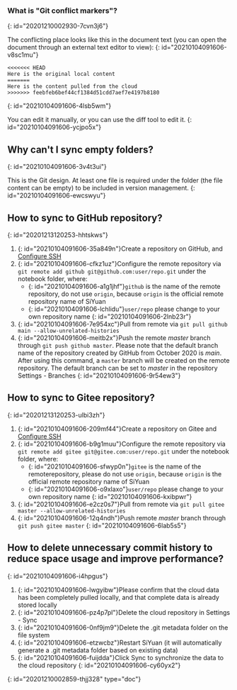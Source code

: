### What is "Git conflict markers"?
{: id="20201210002930-7cvn3j6"}

The conflicting place looks like this in the document text (you can open the document through an external text editor to view):
{: id="20210104091606-v8sc1mu"}

```plaintext
<<<<<<< HEAD
Here is the original local content
=======
Here is the content pulled from the cloud
>>>>>>> feebfeb6bef44cf1384d51cdd7aef7e4197b8180
```
{: id="20210104091606-4lsb5wm"}

You can edit it manually, or you can use the diff tool to edit it.
{: id="20210104091606-ycjpo5x"}

## Why can't I sync empty folders?
{: id="20210104091606-3v4t3ui"}

This is the Git design. At least one file is required under the folder (the file content can be empty) to be included in version management.
{: id="20210104091606-ewcswyu"}

## How to sync to GitHub repository?
{: id="20201213120253-hhtskws"}

1. {: id="20210104091606-35a849n"}Create a repository on GitHub, and [Configure SSH](https://docs.github.com/en/free-pro-team@latest/github/authenticating-to-github/connecting-to-github-with-ssh)
2. {: id="20210104091606-cfkz1uz"}Configure the remote repository via `git remote add github git@github.com:user/repo.git` under the notebook folder, where:
   * {: id="20210104091606-a1g1jhf"}`github` is the name of the remote repository, do not use `origin`, because `origin` is the official remote repository name of SiYuan
   * {: id="20210104091606-lchlidu"}`user/repo` please change to your own repository name
   {: id="20210104091606-2lnb23r"}
3. {: id="20210104091606-7e954xc"}Pull from remote via `git pull github main --allow-unrelated-histories`
4. {: id="20210104091606-meitb2x"}Push the remote *master* branch through `git push github master`. Please note that the default branch name of the repository created by GitHub from October 2020 is *main*. After using this command, a `master` branch will be created on the remote repository. The default branch can be set to *master* in the repository Settings - Branches
{: id="20210104091606-9r54ew3"}

## How to sync to Gitee repository?
{: id="20201213120253-ulbi3zh"}

1. {: id="20210104091606-209mf44"}Create a repository on Gitee and [Configure SSH](https://gitee.com/help/articles/4191)
2. {: id="20210104091606-b9g1muu"}Configure the remote repository via `git remote add gitee git@gitee.com:user/repo.git` under the notebook folder, where:
   * {: id="20210104091606-sfwyp0n"}`gitee` is the name of the remoterepository, please do not use `origin`, because `origin` is the official remote repository name of SiYuan
   * {: id="20210104091606-o9xlaxo"}`user/repo` please change to your own repository name
   {: id="20210104091606-kxibpwr"}
3. {: id="20210104091606-e2cz0s7"}Pull from remote via `git pull gitee master --allow-unrelated-histories`
4. {: id="20210104091606-12q4ndh"}Push remote *master* branch through `git push gitee master`
{: id="20210104091606-6lab5s5"}

## How to delete unnecessary commit history to reduce space usage and improve performance?
{: id="20210104091606-i4hpgus"}

1. {: id="20210104091606-lwgyibw"}Please confirm that the cloud data has been completely pulled locally, and that complete data is already stored locally
2. {: id="20210104091606-pz4p7pl"}Delete the cloud repository in Settings - Sync
3. {: id="20210104091606-0nf9jm9"}Delete the .git metadata folder on the file system
4. {: id="20210104091606-etzwcbz"}Restart SiYuan (it will automatically generate a .git metadata folder based on existing data)
5. {: id="20210104091606-fuijdda"}Click Sync to synchronize the data to the cloud repository
{: id="20210104091606-cy60yx2"}


{: id="20201210002859-thjj328" type="doc"}
